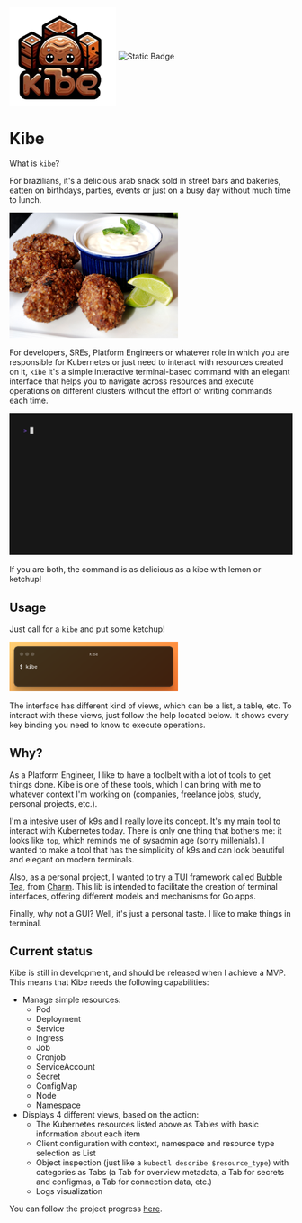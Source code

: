 <img src="assets/kibe_logo.png" alt="drawing" width="190" style="vertical-align:middle"/>

<img alt="Static Badge" src="https://img.shields.io/badge/development_status-alpha-995b3c?style=flat">

# Kibe

What is `kibe`? 

For brazilians, it's a delicious arab snack sold in street bars and bakeries, eatten on birthdays, parties, events or just on a busy day without much time to lunch.  

<img src="assets/kibe_real.jpeg" alt="drawing" width="300"/>

For developers, SREs, Platform Engineers or whatever role in which you are responsible for Kubernetes or just need to interact with resources created on it, `kibe` it's a simple interactive terminal-based command with an elegant interface that helps you to navigate across resources and execute operations on different clusters without the effort of writing commands each time.

<img src="assets/kibe_usage.gif" alt="drawing" width="600"/>

If you are both, the command is as delicious as a kibe with lemon or ketchup!  

## Usage

Just call for a `kibe` and put some ketchup!

<img src="assets/kibe_command.png" alt="drawing" width="300"/>

The interface has different kind of views, which can be a list, a table, etc. To interact with these views, just follow the help located below. It shows every key binding you need to know to execute operations.



## Why?

As a Platform Engineer, I like to have a toolbelt with a lot of tools to get things done. Kibe is one of these tools, which I can bring with me to whatever context I'm working on (companies, freelance jobs, study, personal projects, etc.).

I'm a intesive user of k9s and I really love its concept. It's my main tool to interact with Kubernetes today. There is only one thing that bothers me: it looks like `top`, which reminds me of sysadmin age (sorry millenials). I wanted to make a tool that has the simplicity of k9s and can look beautiful and elegant on modern terminals.  

Also, as a personal project, I wanted to try a [TUI](https://en.wikipedia.org/wiki/Text-based_user_interface) framework called [Bubble Tea](https://github.com/charmbracelet/bubbletea), from [Charm](https://charm.sh/). This lib is intended to facilitate the creation of terminal interfaces, offering different models and mechanisms for Go apps.  

Finally, why not a GUI? Well, it's just a personal taste. I like to make things in terminal.

## Current status

Kibe is still in development, and should be released when I achieve a MVP. This means that Kibe needs the following capabilities:

- Manage simple resources:
  - Pod
  - Deployment
  - Service
  - Ingress
  - Job
  - Cronjob
  - ServiceAccount
  - Secret
  - ConfigMap
  - Node
  - Namespace
- Displays 4 different views, based on the action:
  - The Kubernetes resources listed above as Tables with basic information about each item
  - Client configuration with context, namespace and resource type selection as List
  - Object inspection (just like a `kubectl describe $resource_type`) with categories as Tabs (a Tab for overview metadata, a Tab for secrets and configmas, a Tab for connection data, etc.)
  - Logs visualization

You can follow the project progress [here](https://github.com/users/momarques/projects/1).